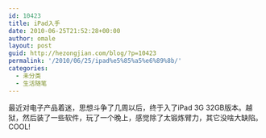 ```yaml
---
id: 10423
title: iPad入手
date: 2010-06-25T21:52:28+00:00
author: omale
layout: post
guid: http://hezongjian.com/blog/?p=10423
permalink: '/2010/06/25/ipad%e5%85%a5%e6%89%8b/'
categories:
  - 未分类
  - 生活随笔
---
```

最近对电子产品着迷，思想斗争了几周以后，终于入了iPad 3G 32GB版本。越狱，然后装了一些软件，玩了一个晚上，感觉除了太锻炼臂力，其它没啥大缺陷。COOL!